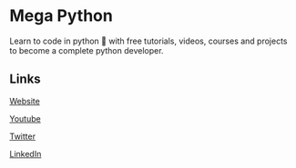 # Mega Python

Learn to code in python 🐍 with free tutorials, videos, courses and projects to become a complete python developer.

## Links

[Website](https://www.megapython.org)

[Youtube](https://www.youtube.com/channel/UCptVl5nZtCcx9SPOCqPnj7A)

[Twitter](https://twitter.com/MegaPythonOrg)

[LinkedIn](https://www.linkedin.com/company/megapython)
